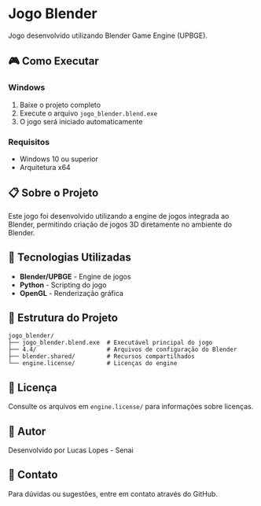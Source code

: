 # Jogo Blender

Jogo desenvolvido utilizando Blender Game Engine (UPBGE).

## 🎮 Como Executar

### Windows

1. Baixe o projeto completo
2. Execute o arquivo `jogo_blender.blend.exe`
3. O jogo será iniciado automaticamente

### Requisitos

- Windows 10 ou superior
- Arquitetura x64

## 📋 Sobre o Projeto

Este jogo foi desenvolvido utilizando a engine de jogos integrada ao Blender, permitindo criação de jogos 3D diretamente no ambiente do Blender.

## 🚀 Tecnologias Utilizadas

- **Blender/UPBGE** - Engine de jogos
- **Python** - Scripting do jogo
- **OpenGL** - Renderização gráfica

## 📝 Estrutura do Projeto

```
jogo_blender/
├── jogo_blender.blend.exe  # Executável principal do jogo
├── 4.4/                    # Arquivos de configuração do Blender
├── blender.shared/         # Recursos compartilhados
└── engine.license/         # Licenças do engine
```

## 📄 Licença

Consulte os arquivos em `engine.license/` para informações sobre licenças.

## 👤 Autor

Desenvolvido por Lucas Lopes - Senai

## 📧 Contato

Para dúvidas ou sugestões, entre em contato através do GitHub.


